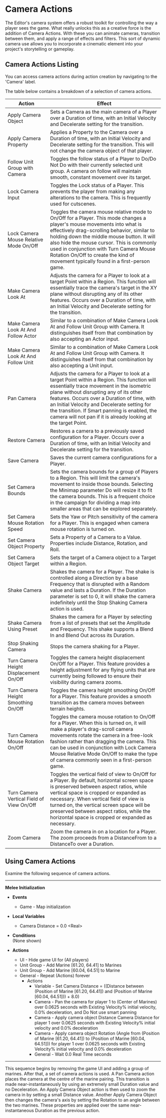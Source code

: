 # Camera Actions

The Editor's camera system offers a robust toolkit for controlling the way a player sees the game. What really unlocks this as a creative force is the addition of Camera Actions. With these you can animate cameras, transition between them, and apply a range of effects and filters. This sort of dynamic camera use allows you to incorporate a cinematic element into your project's storytelling or gameplay.

## Camera Actions Listing

You can access camera actions during action creation by navigating to the 'Camera' label.

The table below contains a breakdown of a selection of camera actions.

| Action                                    | Effect                                                                                                                                                                                                                                                                                                                                                                                                |
| ----------------------------------------- | ----------------------------------------------------------------------------------------------------------------------------------------------------------------------------------------------------------------------------------------------------------------------------------------------------------------------------------------------------------------------------------------------------- |
| Apply Camera Object                       | Sets a Camera as the main camera of a Player over a Duration of time, with an Initial Velocity and Decelerate setting for the transition.                                                                                                                                                                                                                                                             |
| Apply Camera Property                     | Applies a Property to the Camera over a Duration of time, with an Initial Velocity and Decelerate setting for the transition. This will not change the camera object of that player.                                                                                                                                                                                                                  |
| Follow Unit Group with Camera             | Toggles the follow status of a Player to Do/Do Not Do with their currently selected unit group. A camera on follow will maintain smooth, constant movement over its target.                                                                                                                                                                                                                           |
| Lock Camera Input                         | Toggles the Lock status of a Player. This prevents the player from making any alterations to the camera. This is frequently used for cutscenes.                                                                                                                                                                                                                                                       |
| Lock Camera Mouse Relative Mode On/Off    | Toggles the camera mouse relative mode to On/Off for a Player. This mode changes a player's mouse movements into what is effectively drag-scrolling behavior, similar to holding down the middle mouse button. It will also hide the mouse cursor. This is commonly used in conjunction with Turn Camera Mouse Rotation On/Off to create the kind of movement typically found in a first-person game. |
| Make Camera Look At                       | Adjusts the camera for a Player to look at a target Point within a Region. This function will essentially trace the camera's target in the XY plane without disrupting any of its other features. Occurs over a Duration of time, with an Initial Velocity and Decelerate setting for the transition.                                                                                                 |
| Make Camera Look At And Follow Actor      | Similar to a combination of Make Camera Look At and Follow Unit Group with Camera. It distinguishes itself from that combination by also accepting an Actor input.                                                                                                                                                                                                                                    |
| Make Camera Look At And Follow Unit       | Similar to a combination of Make Camera Look At and Follow Unit Group with Camera. It distinguishes itself from that combination by also accepting a Unit input.                                                                                                                                                                                                                                      |
| Pan Camera                                | Adjusts the camera for a Player to look at a target Point within a Region. This function will essentially trace movement in the isometric plane without disrupting any of its other features. Occurs over a Duration of time, with an Initial Velocity and Decelerate setting for the transition. If Smart panning is enabled, the camera will not pan if it is already looking at the target Point.  |
| Restore Camera                            | Restores a camera to a previously saved configuration for a Player. Occurs over a Duration of time, with an Initial Velocity and Decelerate setting for the transition.                                                                                                                                                                                                                               |
| Save Camera                               | Saves the current camera configurations for a Player.                                                                                                                                                                                                                                                                                                                                                 |
| Set Camera Bounds                         | Sets the camera bounds for a group of Players to a Region. This will limit the camera's movement to inside those bounds. Selecting the Minimap parameter Do will resize it to fit the camera bounds. This is a frequent choice in the campaign for dividing a map into smaller areas that can be explored separately.                                                                                 |
| Set Camera Mouse Rotation Speed           | Sets the Yaw or Pitch sensitivity of the camera for a Player. This is engaged when camera mouse rotation is turned on.                                                                                                                                                                                                                                                                                |
| Set Camera Object Property                | Sets a Property of a Camera to a Value. Properties include Distance, Rotation, and Roll.                                                                                                                                                                                                                                                                                                              |
| Set Camera Object Target                  | Sets the target of a Camera object to a Target within a Region.                                                                                                                                                                                                                                                                                                                                       |
| Shake Camera                              | Shakes the camera for a Player. The shake is controlled along a Direction by a base Frequency that is disrupted with a Random value and lasts a Duration. If the Duration parameter is set to 0, it will shake the camera indefinitely until the Stop Shaking Camera action is used.                                                                                                                  |
| Shake Camera Using Preset                 | Shakes the camera for a Player by selecting from a list of presets that set the Amplitude and Frequency. This shake supports a Blend In and Blend Out across its Duration.                                                                                                                                                                                                                            |
| Stop Shaking Camera                       | Stops the camera shaking for a Player.                                                                                                                                                                                                                                                                                                                                                                |
| Turn Camera Height Displacement On/Off    | Toggles the camera height displacement On/Off for a Player. This feature provides a height adjustment for any flying units that are currently being followed to ensure their visibility during camera zooms.                                                                                                                                                                                          |
| Turn Camera Height Smoothing On/Off       | Toggles the camera height smoothing On/Off for a Player. This feature provides a smooth transition as the camera moves between terrain heights.                                                                                                                                                                                                                                                       |
| Turn Camera Mouse Rotation On/Off         | Toggles the camera mouse rotation to On/Off for a Player. When this is turned on, it will make a player's drag-scroll camera movements rotate the camera in a free-look fashion rather than dragging the camera. This can be used in conjunction with Lock Camera Mouse Relative Mode On/Off to make the type of camera commonly seen in a first-person game.                                         |
| Turn Camera Vertical Field of View On/Off | Toggles the vertical field of view to On/Off for a Player. By default, horizontal screen space is preserved between aspect ratios, while vertical space is cropped or expanded as necessary. When vertical field of view is turned on, the vertical screen space will be preserved between aspect ratios, while the horizontal space is cropped or expanded as necessary.                             |
| Zoom Camera                               | Zoom the camera in on a location for a Player. The zoom proceeds from a DistanceFrom to a DistanceTo over a Duration.                                                                                                                                                                                                                                                                                 |

## Using Camera Actions

Examine the following sequence of camera actions.

-----------------------------------------------------------------------------------------------------

**Melee Initialization**
- **Events**  
  - Game - Map initialization

- **Local Variables**  
  - Camera Distance = 0.0 \<Real\>

- **Conditions**  
  (None shown)

- **Actions**
  - UI - Hide game UI for (All players)
  - Unit Group - Add Marine [61.20, 64.41] to Marines
  - Unit Group - Add Marine [60.04, 64.51] to Marine
  - General - Repeat (Actions) forever
    - Actions
      - Variable - Set Camera Distance = ((Distance between (Position of Marine [61.20, 64.41]) and (Position of Marine [60.04, 64.51])) + 8.0)
      - Camera - Pan the camera for player 1 to (Center of Marines) over 0.0625 seconds with Existing Velocity% initial velocity, 0.0% deceleration, and Do Not use smart panning
      - Camera - Apply camera object Distance Camera Distance for player 1 over 0.0625 seconds with Existing Velocity% initial velocity and 0.0% deceleration
      - Camera - Apply camera object Rotation (Angle from (Position of Marine [61.20, 64.41]) to (Position of Marine [60.04, 64.51])) for player 1 over 0.0625 seconds with Existing Velocity% initial velocity and 0.0% deceleration
      - General - Wait 0.0 Real Time seconds

-----------------------------------------------------------------------------------------------------

This sequence begins by removing the game UI and adding a group of marines. After that, a set of camera actions is used. A Pan Camera action places the camera at the centre of the marine pairing. This transition is made near-instantaneously by using an extremely small Duration value and no Deceleration. An Apply Camera Object action is then used to zoom the camera in by setting a small Distance value. Another Apply Camera Object then changes the camera's axis by setting the Rotation to an angle between the two marines. These properties are applied over the same near-instantaneous Duration as the previous action.
